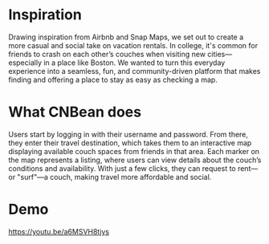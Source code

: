 # Inspiration
Drawing inspiration from Airbnb and Snap Maps, we set out to create a more casual and social take on vacation rentals. In college, it's common for friends to crash on each other’s couches when visiting new cities—especially in a place like Boston. We wanted to turn this everyday experience into a seamless, fun, and community-driven platform that makes finding and offering a place to stay as easy as checking a map.

# What CNBean does
Users start by logging in with their username and password. From there, they enter their travel destination, which takes them to an interactive map displaying available couch spaces from friends in that area. Each marker on the map represents a listing, where users can view details about the couch’s conditions and availability. With just a few clicks, they can request to rent—or "surf"—a couch, making travel more affordable and social.

# Demo 
https://youtu.be/a6MSVH8tjys
